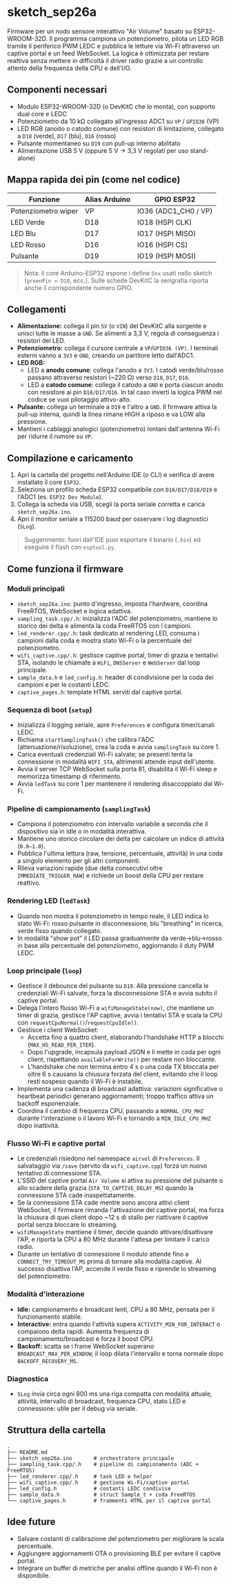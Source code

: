 # sketch_sep26a

Firmware per un nodo sensore interattivo "Air Volume" basato su ESP32-WROOM-32D. Il programma campiona un potenziometro, pilota un LED RGB tramite il periferico PWM LEDC e pubblica le letture via Wi-Fi attraverso un captive portal e un feed WebSocket. La logica è ottimizzata per restare reattiva senza mettere in difficoltà il driver radio grazie a un controllo attento della frequenza della CPU e dell'I/O.

## Componenti necessari
- Modulo ESP32-WROOM-32D (o DevKitC che lo monta), con supporto dual core e LEDC
- Potenziometro da 10 kΩ collegato all'ingresso ADC1 su `VP` / `GPIO36` (VP)
- LED RGB (anodo o catodo comune) con resistori di limitazione, collegato a `D18` (verde), `D17` (blu), `D16` (rosso)
- Pulsante momentaneo su `D19` con pull-up interno abilitato
- Alimentazione USB 5 V (oppure 5 V → 3,3 V regolati per uso stand-alone)

## Mappa rapida dei pin (come nel codice)
| Funzione            | Alias Arduino | GPIO ESP32 |
|---------------------|---------------|------------|
| Potenziometro wiper | VP            | IO36 (ADC1_CH0 / VP) |
| LED Verde           | D18           | IO18 (HSPI CLK)      |
| LED Blu             | D17           | IO17 (HSPI MISO)     |
| LED Rosso           | D16           | IO16 (HSPI CS)       |
| Pulsante            | D19           | IO19 (HSPI MOSI)     |

> Nota: il core Arduino-ESP32 espone i define `Dxx` usati nello sketch (`greenPin = D18`, ecc.). Sulle schede DevKitC la serigrafia riporta anche il corrispondente numero GPIO.

## Collegamenti
- **Alimentazione:** collega il pin `5V` (o `VIN`) del DevKitC alla sorgente e unisci tutte le masse a `GND`. Se alimenti a 3,3 V, regola di conseguenza i resistori del LED.
- **Potenziometro:** collega il cursore centrale a `VP`/`GPIO36 (VP)`. I terminali esterni vanno a `3V3` e `GND`, creando un partitore letto dall'ADC1.
- **LED RGB:**
  - LED a **anodo comune**: collega l'anodo a `3V3`. I catodi verde/blu/rosso passano attraverso resistori (~220 Ω) verso `D18`, `D17`, `D16`.
  - LED a **catodo comune**: collega il catodo a `GND` e porta ciascun anodo con resistore ai pin `D18/D17/D16`. In tal caso inverti la logica PWM nel codice se vuoi pilotaggio attivo-alto.
- **Pulsante:** collega un terminale a `D19` e l'altro a `GND`. Il firmware attiva la pull-up interna, quindi la linea rimane HIGH a riposo e va LOW alla pressione.
- Mantieni i cablaggi analogici (potenziometro) lontani dall'antenna Wi-Fi per ridurre il rumore su `VP`.

## Compilazione e caricamento
1. Apri la cartella del progetto nell'Arduino IDE (o CLI) e verifica di avere installato il core `ESP32`.
2. Seleziona un profilo scheda ESP32 compatibile con `D16/D17/D18/D19` e l'ADC1 (es. `ESP32 Dev Module`).
3. Collega la scheda via USB, scegli la porta seriale corretta e carica `sketch_sep26a.ino`.
4. Apri il monitor seriale a 115200 baud per osservare i log diagnostici (`SLog`).

> Suggerimento: fuori dall'IDE puoi esportare il binario (`.bin`) ed eseguire il flash con `esptool.py`.

## Come funziona il firmware
### Moduli principali
- `sketch_sep26a.ino`: punto d'ingresso, imposta l'hardware, coordina FreeRTOS, WebSocket e logica adattiva.
- `sampling_task.cpp/.h`: inizializza l'ADC del potenziometro, mantiene lo storico dei delta e alimenta la coda FreeRTOS con i campioni.
- `led_renderer.cpp/.h`: task dedicato al rendering LED, consuma i campioni dalla coda e mostra stato Wi-Fi o la percentuale del potenziometro.
- `wifi_captive.cpp/.h`: gestisce captive portal, timer di grazia e tentativi STA, isolando le chiamate a `WiFi`, `DNSServer` e `WebServer` dal loop principale.
- `sample_data.h` e `led_config.h`: header di condivisione per la coda dei campioni e per le costanti LEDC.
- `captive_pages.h`: template HTML serviti dal captive portal.
### Sequenza di boot (`setup`)
- Inizializza il logging seriale, apre `Preferences` e configura timer/canali LEDC.
- Richiama `startSamplingTask()` che calibra l'ADC (attenuazione/risoluzione), crea la coda e avvia `samplingTask` su core 1.
- Carica eventuali credenziali Wi-Fi salvate; se presenti tenta la connessione in modalità `WIFI_STA`, altrimenti attende input dell'utente.
- Avvia il server TCP WebSocket sulla porta 81, disabilita il Wi-Fi sleep e memorizza timestamp di riferimento.
- Avvia `ledTask` su core 1 per mantenere il rendering disaccoppiato dal Wi-Fi.

### Pipeline di campionamento (`samplingTask`)
- Campiona il potenziometro con intervallo variabile a seconda che il dispositivo sia in idle o in modalità interattiva.
- Mantiene uno storico circolare dei delta per calcolare un indice di attività (`0.0‒1.0`).
- Pubblica l'ultima lettura (raw, tensione, percentuale, attività) in una coda a singolo elemento per gli altri componenti.
- Rileva variazioni rapide (due delta consecutivi oltre `IMMEDIATE_TRIGGER_RAW`) e richiede un boost della CPU per restare reattivo.

### Rendering LED (`ledTask`)
- Quando non mostra il potenziometro in tempo reale, il LED indica lo stato Wi-Fi: rosso pulsante in disconnessione, blu "breathing" in ricerca, verde fisso quando collegato.
- In modalità "show pot" il LED passa gradualmente da verde→blu→rosso in base alla percentuale del potenziometro, aggiornando il duty PWM LEDC.

### Loop principale (`loop`)
- Gestisce il debounce del pulsante su `D19`. Alla pressione cancella le credenziali Wi-Fi salvate, forza la disconnessione STA e avvia subito il captive portal.
- Delega l'intero flusso Wi-Fi a `wifiManageState(now)`, che mantiene un timer di grazia, gestisce l'AP captive, avvia i tentativi STA e scala la CPU con `requestCpuNormal()`/`requestCpuIdle()`.
- Gestisce i client WebSocket:
  - Accetta fino a quattro client, elaborando l'handshake HTTP a blocchi (`MAX_HS_READ_PER_ITER`).
  - Dopo l'upgrade, incapsula payload JSON e li mette in coda per ogni client, rispettando `availableForWrite()` per restare non bloccante.
  - L'handshake che non termina entro 4 s o una coda TX bloccata per oltre 6 s causano la chiusura forzata del client, evitando che il loop resti sospeso quando il Wi-Fi è instabile.
- Implementa una cadenza di broadcast adattiva: variazioni significative o heartbeat periodici generano aggiornamenti; troppo traffico attiva un backoff esponenziale.
- Coordina il cambio di frequenza CPU, passando a `NORMAL_CPU_MHZ` durante l'interazione o il lavoro Wi-Fi e tornando a `MIN_IDLE_CPU_MHZ` dopo inattività.

### Flusso Wi-Fi e captive portal
- Le credenziali risiedono nel namespace `airvol` di `Preferences`. Il salvataggio via `/save` (servito da `wifi_captive.cpp`) forza un nuovo tentativo di connessione STA.
- L'SSID del captive portal `Air Volume` si attiva su pressione del pulsante o allo scadere della grazia (`STA_TO_CAPTIVE_DELAY_MS`) quando la connessione STA cade inaspettatamente.
- Se la connessione STA cade mentre sono ancora attivi client WebSocket, il firmware rimanda l'attivazione del captive portal, ma forza la chiusura di quei client dopo ~12 s di stallo per riattivare il captive portal senza bloccare lo streaming.
- `wifiManageState` mantiene il timer, decide quando attivare/disattivare l'AP, e riporta la CPU a 80 MHz durante l'attesa per limitare il carico radio.
- Durante un tentativo di connessione il modulo attende fino a `CONNECT_TRY_TIMEOUT_MS` prima di tornare alla modalità captive. Al successo disattiva l'AP, accende il verde fisso e riprende lo streaming del potenziometro.

### Modalità d'interazione
- **Idle:** campionamento e broadcast lenti, CPU a 80 MHz, pensata per il funzionamento stabile.
- **Interactive:** entra quando l'attività supera `ACTIVITY_MIN_FOR_INTERACT` o compaiono delta rapidi. Aumenta frequenza di campionamento/broadcast e forza il boost CPU.
- **Backoff:** scatta se i frame WebSocket superano `BROADCAST_MAX_PER_WINDOW`; il loop dilata l'intervallo e torna normale dopo `BACKOFF_RECOVERY_MS`.

### Diagnostica
- `SLog` invia circa ogni 800 ms una riga compatta con modalità attuale, attività, intervallo di broadcast, frequenza CPU, stato LED e connessione: utile per il debug via seriale.

## Struttura della cartella
```
.
├── README.md
├── sketch_sep26a.ino       # orchestratore principale
├── sampling_task.cpp/.h    # pipeline di campionamento (ADC + FreeRTOS)
├── led_renderer.cpp/.h     # task LED e helper
├── wifi_captive.cpp/.h     # gestione Wi-Fi/captive portal
├── led_config.h            # costanti LEDC condivise
├── sample_data.h           # struct Sample_t + coda FreeRTOS
└── captive_pages.h         # frammenti HTML per il captive portal
```

## Idee future
- Salvare costanti di calibrazione del potenziometro per migliorare la scala percentuale.
- Aggiungere aggiornamenti OTA o provisioning BLE per evitare il captive portal.
- Integrare un buffer di metriche per analisi offline quando il Wi-Fi non è disponibile.
